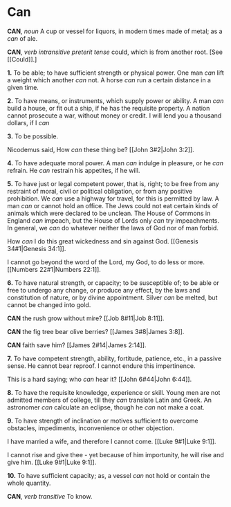 # Can

**CAN**, _noun_ A cup or vessel for liquors, in modern times made of metal; as a _can_ of ale.

**CAN**, _verb intransitive_ _preterit tense_ could, which is from another root. \[See [[Could]].\]

**1.** To be able; to have sufficient strength or physical power. One man _can_ lift a weight which another _can_ not. A horse _can_ run a certain distance in a given time.

**2.** To have means, or instruments, which supply power or ability. A man _can_ build a house, or fit out a ship, if he has the requisite property. A nation cannot prosecute a war, without money or credit. I will lend you a thousand dollars, if I _can_

**3.** To be possible.

Nicodemus said, How _can_ these thing be? [[John 3#2|John 3:2]].

**4.** To have adequate moral power. A man _can_ indulge in pleasure, or he _can_ refrain. He _can_ restrain his appetites, if he will.

**5.** To have just or legal competent power, that is, right; to be free from any restraint of moral, civil or political obligation, or from any positive prohibition. We _can_ use a highway for travel, for this is permitted by law. A man _can_ or cannot hold an office. The Jews could not eat certain kinds of animals which were declared to be unclean. The House of Commons in England _can_ impeach, but the House of Lords only _can_ try impeachments. In general, we _can_ do whatever neither the laws of God nor of man forbid.

How _can_ I do this great wickedness and sin against God. [[Genesis 34#1|Genesis 34:1]].

I cannot go beyond the word of the Lord, my God, to do less or more. [[Numbers 22#1|Numbers 22:1]].

**6.** To have natural strength, or capacity; to be susceptible of; to be able or free to undergo any change, or produce any effect, by the laws and constitution of nature, or by divine appointment. Silver _can_ be melted, but cannot be changed into gold.

**CAN** the rush grow without mire? [[Job 8#11|Job 8:11]].

**CAN** the fig tree bear olive berries? [[James 3#8|James 3:8]].

**CAN** faith save him? [[James 2#14|James 2:14]].

**7.** To have competent strength, ability, fortitude, patience, etc., in a passive sense. He cannot bear reproof. I cannot endure this impertinence.

This is a hard saying; who _can_ hear it? [[John 6#44|John 6:44]].

**8.** To have the requisite knowledge, experience or skill. Young men are not admitted members of college, till they _can_ translate Latin and Greek. An astronomer _can_ calculate an eclipse, though he _can_ not make a coat.

**9.** To have strength of inclination or motives sufficient to overcome obstacles, impediments, inconvenience or other objection.

I have married a wife, and therefore I cannot come. [[Luke 9#1|Luke 9:1]].

I cannot rise and give thee - yet because of him importunity, he will rise and give him. [[Luke 9#1|Luke 9:1]].

**10.** To have sufficient capacity; as, a vessel _can_ not hold or contain the whole quantity.

**CAN**, _verb transitive_ To know.